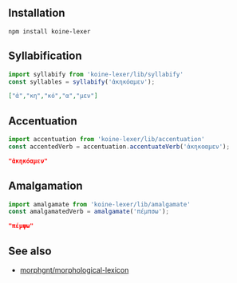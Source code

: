 <!-- [![Build Status](https://travis-ci.org/aaronshaf/koine-lexer.png?branch=master)](https://travis-ci.org/aaronshaf/koine-lexer) -->
## Installation

```
npm install koine-lexer
```

## Syllabification

```javascript
import syllabify from 'koine-lexer/lib/syllabify'
const syllables = syllabify('ἀκηκόαμεν');
```

```json
["ἀ","κη","κό","α","μεν"]
```

## Accentuation

```javascript
import accentuation from 'koine-lexer/lib/accentuation'
const accentedVerb = accentuation.accentuateVerb('ἀκηκοαμεν');
```

```json
"ἀκηκόαμεν"
```

## Amalgamation

```javascript
import amalgamate from 'koine-lexer/lib/amalgamate'
const amalgamatedVerb = amalgamate('πέμπσω');
```

```json
"πέμψω"
```

## See also

* [morphgnt/morphological-lexicon](https://github.com/morphgnt/morphological-lexicon)
